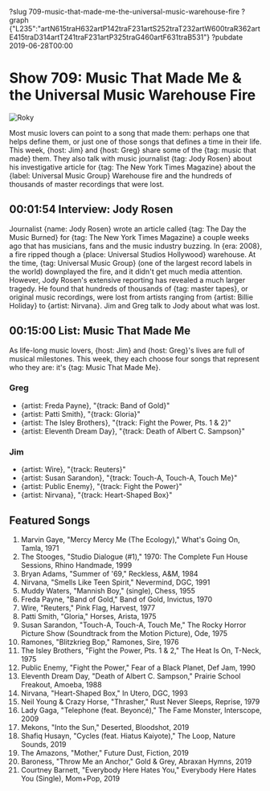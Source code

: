 ?slug 709-music-that-made-me-the-universal-music-warehouse-fire
?graph {"L235":"artN615traH632artP142traF231artS252traT232artW600traR362artE415traD314artT241traF231artP325traG460artF631traB531"}
?pubdate 2019-06-28T00:00

# Show 709: Music That Made Me & the Universal Music Warehouse Fire
![Roky](//static.soundopinions.org/images/2019/musicmade.jpg)

Most music lovers can point to a song that made them: perhaps one that helps define them, or just one of those songs that defines a time in their life. This week, {host: Jim} and {host: Greg} share some of the {tag: music that made} them. They also talk with music journalist {tag: Jody Rosen} about his investigative article for {tag: The New York Times Magazine} about the {label: Universal Music Group} Warehouse fire and the hundreds of thousands of master recordings that were lost.

## 00:01:54 Interview: Jody Rosen
Journalist {name: Jody Rosen} wrote an article called {tag: The Day the Music Burned} for {tag: The New York Times Magazine} a couple weeks ago that has musicians, fans and the music industry buzzing. In {era: 2008}, a fire ripped though a {place: Universal Studios Hollywood} warehouse. At the time, {tag: Universal Music Group} (one of the largest record labels in the world) downplayed the fire, and it didn't get much media attention. However, Jody Rosen's extensive reporting has revealed a much larger tragedy. He found that hundreds of thousands of {tag: master tapes}, or original music recordings, were lost from artists ranging from {artist: Billie Holiday} to {artist: Nirvana}. Jim and Greg talk to Jody about what was lost.

## 00:15:00 List: Music That Made Me
As life-long music lovers, {host: Jim} and {host: Greg}'s lives are full of musical milestones. This week, they each choose four songs that represent who they are: it's {tag: Music That Made Me}.


### Greg
- {artist: Freda Payne}, "{track: Band of Gold}"
- {artist: Patti Smith}, "{track: Gloria}"
- {artist: The Isley Brothers}, "{track: Fight the Power, Pts. 1 & 2}"
- {artist: Eleventh Dream Day}, "{track: Death of Albert C. Sampson}"

### Jim
- {artist: Wire}, "{track: Reuters}"
- {artist: Susan Sarandon}, "{track: Touch-A, Touch-A, Touch Me}"
- {artist: Public Enemy}, "{track: Fight the Power}"
- {artist: Nirvana}, "{track: Heart-Shaped Box}"



## Featured Songs
1. Marvin Gaye, "Mercy Mercy Me (The Ecology)," What's Going On, Tamla, 1971
1. The Stooges, "Studio Dialogue (#1)," 1970: The Complete Fun House Sessions, Rhino Handmade, 1999
1. Bryan Adams, "Summer of '69," Reckless, A&M, 1984
1. Nirvana, "Smells Like Teen Spirit," Nevermind, DGC, 1991
1. Muddy Waters, "Mannish Boy," (single), Chess, 1955
1. Freda Payne, "Band of Gold," Band of Gold, Invictus, 1970
1. Wire, "Reuters," Pink Flag, Harvest, 1977
1. Patti Smith, "Gloria," Horses, Arista, 1975
1. Susan Sarandon, "Touch-A, Touch-A, Touch Me," The Rocky Horror Picture Show (Soundtrack from the Motion Picture), Ode, 1975
1. Ramones, "Blitzkrieg Bop," Ramones, Sire, 1976
1. The Isley Brothers, "Fight the Power, Pts. 1 & 2," The Heat Is On, T-Neck, 1975
1. Public Enemy, "Fight the Power," Fear of a Black Planet, Def Jam, 1990
1. Eleventh Dream Day, "Death of Albert C. Sampson," Prairie School Freakout, Amoeba, 1988
1. Nirvana, "Heart-Shaped Box," In Utero, DGC, 1993
1. Neil Young & Crazy Horse, "Thrasher," Rust Never Sleeps, Reprise, 1979
1. Lady Gaga, "Telephone (feat. Beyoncé)," The Fame Monster, Interscope, 2009
1. Mekons, "Into the Sun," Deserted, Bloodshot, 2019
1. Shafiq Husayn, "Cycles (feat. Hiatus Kaiyote)," The Loop, Nature Sounds, 2019
1. The Amazons, "Mother," Future Dust, Fiction, 2019
1. Baroness, "Throw Me an Anchor," Gold & Grey, Abraxan Hymns, 2019
1. Courtney Barnett, "Everybody Here Hates You," Everybody Here Hates You (Single), Mom+Pop, 2019
